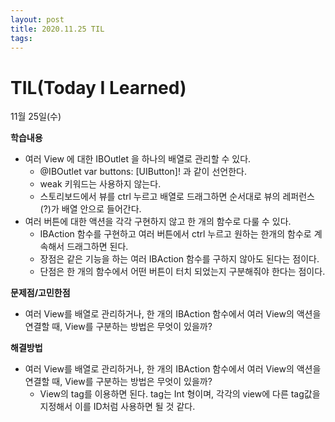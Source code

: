 ```yaml
---
layout: post
title: 2020.11.25 TIL
tags:
---
```

# TIL(Today I Learned)

11월 25일(수)

**학습내용**

- 여러 View 에 대한 IBOutlet 을 하나의 배열로 관리할 수 있다.
    - @IBOutlet var buttons: [UIButton]! 과 같이 선언한다.
    - weak 키워드는 사용하지 않는다.
    - 스토리보드에서 뷰를 ctrl 누르고 배열로 드래그하면 순서대로 뷰의 레퍼런스(?)가 배열 안으로 들어간다.
- 여러 버튼에 대한 액션을 각각 구현하지 않고 한 개의 함수로 다룰 수 있다.
    - IBAction 함수를 구현하고 여러 버튼에서 ctrl 누르고 원하는 한개의 함수로 계속해서 드래그하면 된다.
    - 장점은 같은 기능을 하는 여러 IBAction 함수를 구하지 않아도 된다는 점이다.
    - 단점은 한 개의 함수에서 어떤 버튼이 터치 되었는지 구분해줘야 한다는 점이다.

**문제점/고민한점**

- 여러 View를 배열로 관리하거나, 한 개의 IBAction 함수에서 여러 View의 액션을 연결할 때, View를 구분하는 방법은 무엇이 있을까?

**해결방법**

- 여러 View를 배열로 관리하거나, 한 개의 IBAction 함수에서 여러 View의 액션을 연결할 때, View를 구분하는 방법은 무엇이 있을까?
    - View의 tag를 이용하면 된다. tag는 Int 형이며, 각각의 view에 다른 tag값을 지정해서 이를 ID처럼 사용하면 될 것 같다.

